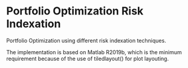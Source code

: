 # Portfolio Optimization Risk Indexation

Portfolio Optimization using different risk indexation techniques.

The implementation is based on Matlab R2019b, which is the minimum requirement
because of the use of tiledlayout() for plot layouting.
